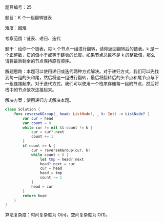题目编号：25

题目：K 个一组翻转链表

难度：困难

考察范围：链表、递归、迭代

题干：给你一个链表，每 k 个节点一组进行翻转，请你返回翻转后的链表。k 是一个正整数，它的值小于或等于链表的长度。如果节点总数不是 k 的整数倍，那么请将最后剩余的节点保持原有顺序。

解题思路：本题可以使用递归或迭代两种方式解决。对于递归方式，我们可以先找到每一组的头和尾，然后将这一组进行翻转，最后将翻转后的头节点和尾节点与下一组连接起来。对于迭代方式，我们可以使用一个栈来存储每一组的节点，然后将栈中的节点依次连接起来。

解决方案：使用递归方式解决本题。

```swift
class Solution {
    func reverseKGroup(_ head: ListNode?, _ k: Int) -> ListNode? {
        var cur = head
        var count = 0
        while cur != nil && count != k {
            cur = cur?.next
            count += 1
        }
        if count == k {
            cur = reverseKGroup(cur, k)
            while count > 0 {
                let tmp = head?.next
                head?.next = cur
                cur = head
                head = tmp
                count -= 1
            }
            head = cur
        }
        return head
    }
}
```

算法复杂度：时间复杂度为 O(n)，空间复杂度为 O(1)。